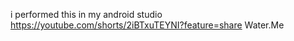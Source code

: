 i performed this in my android studio
https://youtube.com/shorts/2iBTxuTEYNI?feature=share
Water.Me
